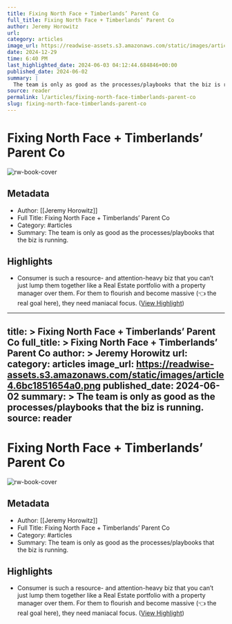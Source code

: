 ```yaml
---
title: Fixing North Face + Timberlands’ Parent Co
full_title: Fixing North Face + Timberlands’ Parent Co
author: Jeremy Horowitz
url: 
category: articles
image_url: https://readwise-assets.s3.amazonaws.com/static/images/article4.6bc1851654a0.png
date: 2024-12-29
time: 6:40 PM
last_highlighted_date: 2024-06-03 04:12:44.684846+00:00
published_date: 2024-06-02
summary: |
  The team is only as good as the processes/playbooks that the biz is running.
source: reader
permalink: l/articles/fixing-north-face-timberlands-parent-co
slug: fixing-north-face-timberlands-parent-co
---
```

# Fixing North Face + Timberlands’ Parent Co

![rw-book-cover](https://readwise-assets.s3.amazonaws.com/static/images/article4.6bc1851654a0.png)

## Metadata
- Author: [[Jeremy Horowitz]]
- Full Title: Fixing North Face + Timberlands’ Parent Co
- Category: #articles
- Summary: The team is only as good as the processes/playbooks that the biz is running.

## Highlights
- Consumer is such a resource- and attention-heavy biz that you can’t just lump them together like a Real Estate portfolio with a property manager over them. For them to flourish and become massive (👈 the real goal here), they need maniacal focus. ([View Highlight](https://read.readwise.io/read/01hze4rpp99ajk8gff3nc2vnmr))


---
title: >
  Fixing North Face + Timberlands’ Parent Co
full_title: >
  Fixing North Face + Timberlands’ Parent Co
author: >
  Jeremy Horowitz
url: 
category: articles
image_url: https://readwise-assets.s3.amazonaws.com/static/images/article4.6bc1851654a0.png
published_date: 2024-06-02
summary: >
  The team is only as good as the processes/playbooks that the biz is running.
source: reader
---
# Fixing North Face + Timberlands’ Parent Co

![rw-book-cover](https://readwise-assets.s3.amazonaws.com/static/images/article4.6bc1851654a0.png)

## Metadata
- Author: [[Jeremy Horowitz]]
- Full Title: Fixing North Face + Timberlands’ Parent Co
- Category: #articles
- Summary: The team is only as good as the processes/playbooks that the biz is running.

## Highlights
- Consumer is such a resource- and attention-heavy biz that you can’t just lump them together like a Real Estate portfolio with a property manager over them. For them to flourish and become massive (👈 the real goal here), they need maniacal focus. ([View Highlight](https://read.readwise.io/read/01hze4rpp99ajk8gff3nc2vnmr))



